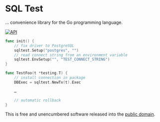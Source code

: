 # SQL Test

… convenience library for the Go programming language.

[![API](https://pkg.go.dev/badge/github.com/pascaldekloe/sqltest.svg)](https://pkg.go.dev/github.com/pascaldekloe/sqltest)

```go
func init() {
	// fix driver to PostgreSQL
	sqltest.Setup("postgres", "")
	// read connect string from an environment variable
	sqltest.EnvSetup("", "TEST_CONNECT_STRING")
}

func TestFoo(t *testing.T) {
	// install connection in package
	DBExec = sqltest.NewTx(t).Exec

	…

	// automatic rollback
}
```

This is free and unencumbered software released into the
[public domain](https://creativecommons.org/publicdomain/zero/1.0).
